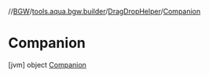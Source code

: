 //[BGW](../../../../index.md)/[tools.aqua.bgw.builder](../../index.md)/[DragDropHelper](../index.md)/[Companion](index.md)



# Companion  
 [jvm] object [Companion](index.md)   

